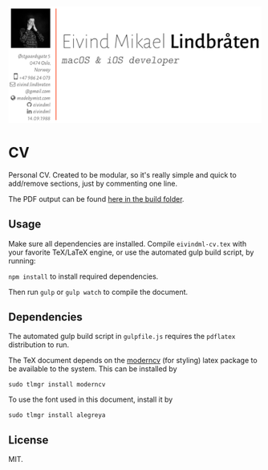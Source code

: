 ![Sample](assets/sample.png)

# CV

Personal CV. Created to be modular, so it's really simple and quick to add/remove sections, just by commenting one line.

The PDF output can be found [here in the build folder](build/eivindml-cv.pdf).

## Usage

Make sure all dependencies are installed. Compile `eivindml-cv.tex` with your favorite TeX/LaTeX engine, or use the automated gulp build script, by running:

`npm install` to install required dependencies.

Then run `gulp` or `gulp watch` to compile the document.

## Dependencies

The automated gulp build script in `gulpfile.js` requires the `pdflatex` distribution to run.

The TeX document depends on the [moderncv](https://www.ctan.org/pkg/moderncv?lang=en) (for styling) latex package to be available to the system. This can be installed by

```
sudo tlmgr install moderncv
```

To use the font used in this document, install it by

```
sudo tlmgr install alegreya
```

## License

MIT.
